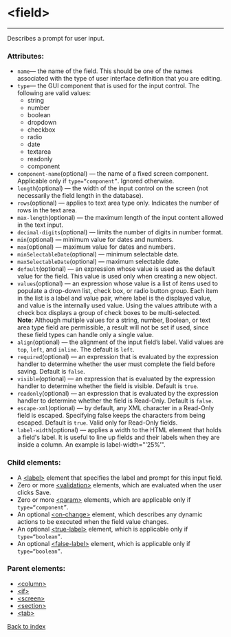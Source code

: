 # \<field>

---

Describes a prompt for user input.

### Attributes:
* `name`&mdash; the name of the field. This should be one of the names associated with the type of user interface definition that you are editing.
* `type`&mdash; the GUI component that is used for the input control. The following are valid values:   
  - string   
  - number   
  - boolean   
  - dropdown   
  - checkbox   
  - radio   
  - date   
  - textarea   
  - readonly   
  - component
* `component-name`(optional) &mdash; the name of a fixed screen component. Applicable only if `type=“component”`. Ignored otherwise.
* `length`(optional) &mdash; the width of the input control on the screen (not necessarily the field length in the database).
* `rows`(optional) &mdash; applies to text area type only. Indicates the number of rows in the text area.
* `max-length`(optional) &mdash; the maximum length of the input content allowed in the text input.
* `decimal-digits`(optional) &mdash; limits the number of digits in number format.
* `min`(optional) &mdash; minimum value for dates and numbers.
* `max`(optional) &mdash; maximum value for dates and numbers.
* `minSelectableDate`(optional) &mdash; minimum selectable date.
* `maxSelectableDate`(optional) &mdash; maximum selectable date.
* `default`(optional) &mdash; an expression whose value is used as the default value for the field. This value is used only when creating a new object.
* `values`(optional) &mdash; an expression whose value is a list of items used to populate a drop-down list, check box, or radio button group. Each item in the list is a label and value pair, where label is the displayed value, and value is the internally used value. Using the values attribute with a check box displays a group of check boxes to be multi-selected.<br>__Note__: Although multiple values for a string, number, Boolean, or text area type field are permissible, a result will not be set if used, since these field types can handle only a single value.
* `align`(optional) &mdash; the alignment of the input field’s label. Valid values are `top`, `left`, and `inline`. The default is `left`.
* `required`(optional) &mdash; an expression that is evaluated by the expression handler to determine whether the user must complete the field before saving. Default is `false`.
* `visible`(optional) &mdash; an expression that is evaluated by the expression handler to determine whether the field is visible. Default is `true`.
* `readonly`(optional) &mdash; an expression that is evaluated by the expression handler to determine whether the field is Read-Only. Default is `false`.
* `escape-xml`(optional) &mdash; by default, any XML character in a Read-Only field is escaped. Specifying false keeps the characters from being escaped. Default is `true`. Valid only for Read-Only fields.
* `label-width`(optional) &mdash; applies a width to the HTML element that holds a field's label. It is useful to line up fields and their labels when they are inside a column. An example is label-width="’25%’".

### Child elements:
* A [\<label>](./label.md) element that specifies the label and prompt for this input field. 
* Zero or more [\<validation>](./validation.md) elements, which are evaluated when the user clicks Save. 
* Zero or more [\<param>](./param.md) elements, which are applicable only if `type=“component”`. 
* An optional [\<on-change>](./on-change.md) element, which describes any dynamic actions to be executed when the field value changes. 
* An optional [\<true-label>](./true-label.md) element, which is applicable only if `type=“boolean”`. 
* An optional [\<false-label>](./false-label.md) element, which is applicable only if `type=“boolean”`.

### Parent elements:
* [\<column>](./column.md)
* [\<if>](./if.md)
* [\<screen>](./screen.md)
* [\<section>](./section.md)
* [\<tab>](./tab.md)

[Back to index](./README.md)
